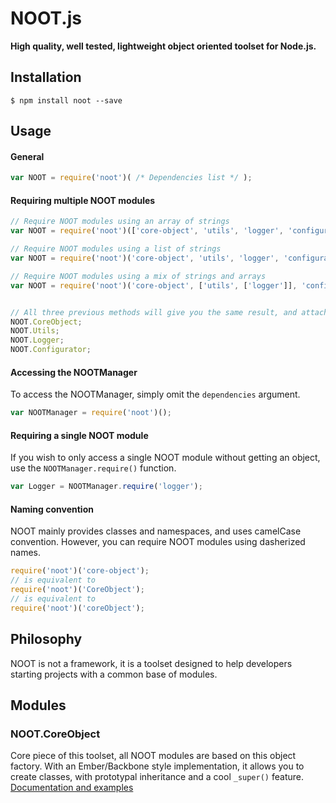 # NOOT.js
**High quality, well tested, lightweight object oriented toolset for Node.js.**


## Installation
```shell
$ npm install noot --save
```


## Usage

#### General
```javascript
var NOOT = require('noot')( /* Dependencies list */ );
```

#### Requiring multiple NOOT modules
```javascript
// Require NOOT modules using an array of strings
var NOOT = require('noot')(['core-object', 'utils', 'logger', 'configurator']);

// Require NOOT modules using a list of strings
var NOOT = require('noot')('core-object', 'utils', 'logger', 'configurator');

// Require NOOT modules using a mix of strings and arrays
var NOOT = require('noot')('core-object', ['utils', ['logger']], 'configurator');


// All three previous methods will give you the same result, and attach to NOOT your desired modules :
NOOT.CoreObject;
NOOT.Utils;
NOOT.Logger;
NOOT.Configurator;
```

#### Accessing the NOOTManager
To access the NOOTManager, simply omit the `dependencies` argument.
```javascript
var NOOTManager = require('noot')();
```

#### Requiring a single NOOT module
If you wish to only access a single NOOT module without getting an object, use the `NOOTManager.require()` function.
```javascript
var Logger = NOOTManager.require('logger');
```


#### Naming convention
NOOT mainly provides classes and namespaces, and uses camelCase convention. However, you can require NOOT modules using dasherized names.
```javascript
require('noot')('core-object');
// is equivalent to
require('noot')('CoreObject');
// is equivalent to
require('noot')('coreObject');
```


## Philosophy
NOOT is not a framework, it is a toolset designed to help developers starting projects with a common base of modules.


## Modules

### NOOT.CoreObject
Core piece of this toolset, all NOOT modules are based on this object factory. With an Ember/Backbone style implementation, it allows you to create classes, with prototypal inheritance and a cool `_super()` feature.
[Documentation and examples](lib/core-object/README.md)


